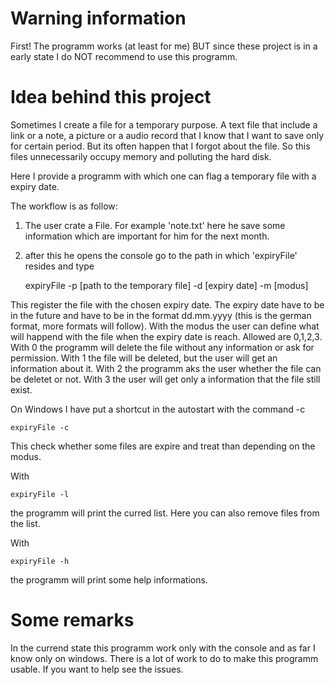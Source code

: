# Warning information

First! The programm works (at least for me) BUT since these project is in a early state I do NOT recommend to use this programm.

# Idea behind this project

Sometimes I create a file for a temporary purpose. A text file that include a link or a note, a picture or a audio record that I know that I want to save only for certain period. But its often happen that I forgot about the file. So this files unnecessarily occupy memory and polluting the hard disk.

Here I provide a programm with which one can flag a temporary file with a expiry date.

The workflow is as follow: 

1) The user crate a File. For example 'note.txt' here he save some information which are important for him for the next month.

2) after this he opens the console go to the path in which 'expiryFile' resides and type 

    expiryFile -p \[path to the temporary file\] -d \[expiry date\] -m \[modus\]

This register the file with the chosen expiry date. The expiry date have to be in the future and have to be in the format dd.mm.yyyy (this is the german format, more formats will follow). With the modus the user can define what will happend with the file when the expiry date is reach. Allowed are 0,1,2,3. With 0 the programm will delete the file without any information or ask for permission. With 1 the file will be deleted, but the user will get an information about it. With 2 the programm aks the user whether the file can be deletet or not. With 3 the user will get only a information that the file still exist. 

On Windows I have put a shortcut in the autostart with the command -c 

    expiryFile -c

This check whether some files are  expire and treat than depending on the modus.

With 

    expiryFile -l 

the programm will print the curred list. Here you can also remove files from the list.

With 

    expiryFile -h

the programm will print some help informations. 

# Some remarks

In the currend state this programm work only with the console and as far I know only on windows. There is a lot of work to do to make this programm usable. If you want to help see the issues.  
